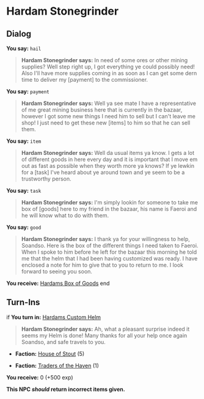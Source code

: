 # Hardam Stonegrinder


## Dialog

**You say:** `hail`



>**Hardam Stonegrinder says:** In need of some ores or other mining supplies? Well step right up, I got everything ye could possibly need! Also I'll have more supplies coming in as soon as I can get some dern time to deliver my [payment] to the commissioner.

**You say:** `payment`



>**Hardam Stonegrinder says:** Well ya see mate I have a representative of me great mining business here that is currently in the bazaar, however I got some new things I need him to sell but I can't leave me shop! I just need to get these new [items] to him so that he can sell them.

**You say:** `item`



>**Hardam Stonegrinder says:** Well da usual items ya know. I gets a lot of different goods in here every day and it is important that I move em out as fast as possible when they worth more ya knows? If ye lewkin for a [task] I've heard about ye around town and ye seem to be a trustworthy person.

**You say:** `task`



>**Hardam Stonegrinder says:** I'm simply lookin for someone to take me box of [goods] here to my friend in the bazaar, his name is Faeroi and he will know what to do with them.

**You say:** `good`



>**Hardam Stonegrinder says:** I thank ya for your willingness to help, Soandso. Here is the box of the different things I need taken to Faeroi. When I spoke to him before he left for the bazaar this morning he told me that the helm that I had been having customized was ready. I have enclosed a note for him to give that to you to return to me. I look forward to seeing you soon.


**You receive:**  [Hardams Box of Goods](/item/4757)
end

## Turn-Ins





if **You turn in:** [Hardams Custom Helm](/item/5986)
 

>**Hardam Stonegrinder says:** Ah, what a pleasant surprise indeed it seems my Helm is done! Many thanks for all your help once again Soandso, and safe travels to you.


* __Faction:__ [House of Stout](/faction/1512) (5)


* __Faction:__ [Traders of the Haven](/faction/1508) (1)


 **You receive:** 0 (+500 exp)

**This NPC *should* return incorrect items given.**
